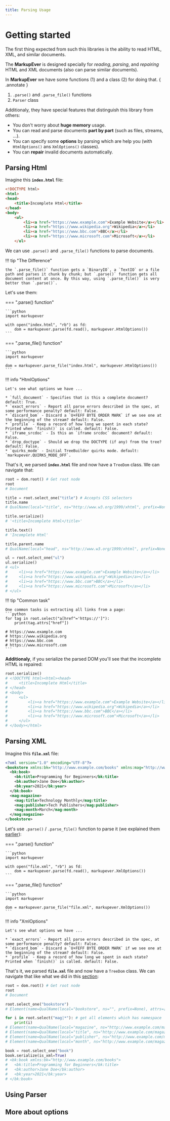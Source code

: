 ```yaml
---
title: Parsing Usage
---
```


# Getting started
The first thing expected from such this libraries is the ability to read HTML, XML, and similar documents.

The **MarkupEver** is designed specially for *reading*, *parsing*, and *repairing* HTML and XML documents (also can parse similar documents).

In **MarkupEver** we have some functions (1) and a class (2) for doing that.
{ .annotate }

1.  `.parse()` and `.parse_file()` functions
2.  `Parser` class

Additionaly, they have special features that distinguish this library from others:

* You don't worry about **huge memory** usage.
* You can read and parse documents **part by part** (such as files, streams, ...).
* You can specify some **options** by parsing which are help you (with `HtmlOptions()` ans `XmlOptions()` classes).
* You can **repair** invalid documents automatically.

## Parsing Html
Imagine this **`index.html`** file:

```html title="index.html"
<!DOCTYPE html>
<html>
<head>
    <title>Incomplete Html</title>
</head>
<body>
    <ul>
        <li><a href="https://www.example.com">Example Website</a></li>
        <li><a href="https://www.wikipedia.org">Wikipedia</a></li>
        <li><a href="https://www.bbc.com">BBC</a></li>
        <li><a href="https://www.microsoft.com">Microsoft</a></li>
    </ul>
```

We can use `.parse()` and `.parse_file()` functions to parse documents.

!!! tip "The Difference"
    
    the `.parse_file()` function gets a `BinaryIO`, a `TextIO` or a file path and parses it chunk by chunk; but `.parse()` function gets all document content at once. By this way, using `.parse_file()` is very better than `.parse()`.

Let's use them:

=== ".parse() function"

    ```python
    import markupever

    with open("index.html", "rb") as fd:
        dom = markupever.parse(fd.read(), markupever.HtmlOptions())
    ```

=== ".parse_file() function"

    ```python
    import markupever

    dom = markupever.parse_file("index.html", markupever.HtmlOptions())
    ```

!!! info "HtmlOptions"

    Let's see what options we have ...

    * `full_document` - Specifies that is this a complete document? default: True.
    * `exact_errors` - Report all parse errors described in the spec, at some performance penalty? default: False.
    * `discard_bom` - Discard a `U+FEFF BYTE ORDER MARK` if we see one at the beginning of the stream? default: False.
    * `profile` - Keep a record of how long we spent in each state? Printed when `finish()` is called. default: False.
    * `iframe_srcdoc` - Is this an `iframe srcdoc` document? default: False.
    * `drop_doctype` - Should we drop the DOCTYPE (if any) from the tree? default: False.
    * `quirks_mode` - Initial TreeBuilder quirks mode. default: `markupever.QUIRKS_MODE_OFF`.


That's it, we parsed **`index.html`** file and now have a `TreeDom` class. We can navigate that:

```python
root = dom.root() # Get root node
root
# Document

title = root.select_one("title") # Accepts CSS selectors
title.name
# QualName(local="title", ns="http://www.w3.org/1999/xhtml", prefix=None)

title.serialize()
# '<title>Incomplete Html</title>'

title.text()
# 'Incomplete Html'

title.parent.name
# QualName(local="head", ns="http://www.w3.org/1999/xhtml", prefix=None)

ul = root.select_one("ul")
ul.serialize()
# <ul>
#     <li><a href="https://www.example.com">Example Website</a></li>
#     <li><a href="https://www.wikipedia.org">Wikipedia</a></li>
#     <li><a href="https://www.bbc.com">BBC</a></li>
#     <li><a href="https://www.microsoft.com">Microsoft</a></li>
# </ul>
```

!!! tip "Common task"

    One common tasks is extracting all links from a page:
    ```python
    for tag in root.select("a[href^='https://']"):
        print(tag.attrs["href"])
    
    # https://www.example.com
    # https://www.wikipedia.org
    # https://www.bbc.com
    # https://www.microsoft.com
    ```

**Additionaly**, if you serialize the parsed DOM you'll see that the incomplete HTML is repaired:
```python hl_lines="12"
root.serialize()
# <!DOCTYPE html><html><head>
#     <title>Incomplete Html</title>
# </head>
# <body>
#     <ul>
#         <li><a href="https://www.example.com">Example Website</a></li>
#         <li><a href="https://www.wikipedia.org">Wikipedia</a></li>
#         <li><a href="https://www.bbc.com">BBC</a></li>
#         <li><a href="https://www.microsoft.com">Microsoft</a></li>
#     </ul>
# </body></html>
```

## Parsing XML
Imagine this **`file.xml`** file:

```xml title="file.xml"
<?xml version="1.0" encoding="UTF-8"?>
<bookstore xmlns:bk="http://www.example.com/books" xmlns:mag="http://www.example.com/magazines">
  <bk:book>
    <bk:title>Programming for Beginners</bk:title>
    <bk:author>Jane Doe</bk:author>
    <bk:year>2021</bk:year>
  </bk:book>
  <mag:magazine>
    <mag:title>Technology Monthly</mag:title>
    <mag:publisher>Tech Publishers</mag:publisher>
    <mag:month>March</mag:month>
  </mag:magazine>
</bookstore>
```

Let's use `.parse()` / `.parse_file()` function to parse it (we explained them [earlier](#parsing-html)):

=== ".parse() function"

    ```python
    import markupever

    with open("file.xml", "rb") as fd:
        dom = markupever.parse(fd.read(), markupever.XmlOptions())
    ```

=== ".parse_file() function"

    ```python
    import markupever

    dom = markupever.parse_file("file.xml", markupever.XmlOptions())
    ```

!!! info "XmlOptions"

    Let's see what options we have ...

    * `exact_errors` - Report all parse errors described in the spec, at some performance penalty? default: False.
    * `discard_bom` - Discard a `U+FEFF BYTE ORDER MARK` if we see one at the beginning of the stream? default: False.
    * `profile` - Keep a record of how long we spent in each state? Printed when `finish()` is called. default: False.

That's it, we parsed **`file.xml`** file and now have a `TreeDom` class. We can navigate that like what we did in this [section](#parsing-html):

```python
root = dom.root() # Get root node
root
# Document

root.select_one("bookstore")
# Element(name=QualName(local="bookstore", ns="", prefix=None), attrs=[], template=false, mathml_annotation_xml_integration_point=false)

for i in root.select("mag|*"): # get all elements which has namespace 'mag'
    print(i)
# Element(name=QualName(local="magazine", ns="http://www.example.com/magazines", prefix=Some("mag")), attrs=[], template=false, mathml_annotation_xml_integration_point=false)
# Element(name=QualName(local="title", ns="http://www.example.com/magazines", prefix=Some("mag")), attrs=[], template=false, mathml_annotation_xml_integration_point=false)
# Element(name=QualName(local="publisher", ns="http://www.example.com/magazines", prefix=Some("mag")), attrs=[], template=false, mathml_annotation_xml_integration_point=false)
# Element(name=QualName(local="month", ns="http://www.example.com/magazines", prefix=Some("mag")), attrs=[], template=false, mathml_annotation_xml_integration_point=false)

book = root.select_one("book")
book.serialize(is_xml=True)
# <bk:book xmlns:bk="http://www.example.com/books">
#   <bk:title>Programming for Beginners</bk:title>
#   <bk:author>Jane Doe</bk:author>
#   <bk:year>2021</bk:year>
# </bk:book>
```

## Using Parser

## More about options
